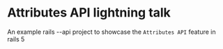 # Attributes API lightning talk

An example rails --api project to showcase the `Attributes API` feature in rails 5
